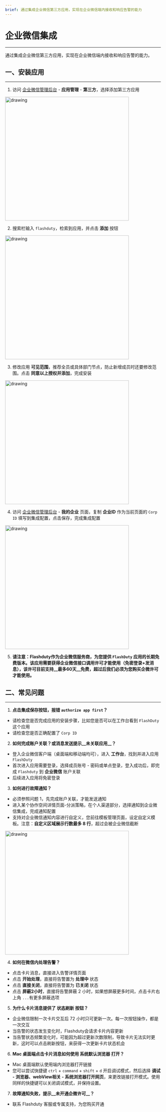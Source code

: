 ```yaml
---
brief: 通过集成企业微信第三方应用，实现在企业微信端内接收和响应告警的能力
---
```


# 企业微信集成

---

通过集成企业微信第三方应用，实现在企业微信端内接收和响应告警的能力。

## 一、安装应用
---

1. 访问 [企业微信管理后台](https://work.weixin.qq.com/wework_admin/frame#apps) - __应用管理__ - __第三方__，选择添加第三方应用

<img src="https://fcdoc.github.io/img/IgG_9fMWOSStyP-Mfy34i03HFthJ3GNqJhQ0h0wYKE8.avif" alt="drawing" width="400"/>

2. 搜索栏输入 `flashduty`，检索到应用，并点击 __添加__ 按钮

<img src="https://fcdoc.github.io/img/FIPgCZNwraqFTID3vXd6xBQ2KpLSF6ba4IzwPLx-0EI.avif" alt="drawing" width="400"/>

3. 修改应用 __可见范围__，推荐全员或具体部门节点，防止新增成员时还要修改范围。点击 __同意以上授权并添加__，完成安装

<img src="https://fcdoc.github.io/img/q-OMKvZ372VP_Z9Ym2g63seLWgZjyfrmGQzZG27uJkA.avif" alt="drawing" width="400"/>

4. 访问 [企业微信管理后台](https://work.weixin.qq.com/wework_admin/frame#apps) - __我的企业__ 页面，复制 __企业ID__ 作为当前页面的 `Corp ID` 填写到集成配置，点击保存，完成集成配置

<img src="https://fcdoc.github.io/img/DZu7yYB2CXNegJm6ZkFdR3TcARZnoBvKY_LPgOPsIv0.avif" alt="drawing" width="400"/>

5. **请注意：Flashduty作为企业微信服务商，为您提供 `FlashDuty` 应用的长期免费版本。该应用需要获得企业微信接口调用许可才能使用（免密登录+发消息），该许可目前支持__最多60天__免费，超过后我们必须为您购买企微许可才能使用。**

## 二、常见问题
---

1. **点击集成保存按钮，报错 `authorize app first`？**

- 请检查您是否完成应用的安装步骤，比如您是否可以在工作台看到 `FlashDuty` 这个应用
- 请检查您是否正确配置了 `Corp ID`

2. **如何完成账户关联？或消息发送提示__未关联应用__？**

- 登入企业微信客户端（桌面端和移动端均可），进入 __工作台__，找到并进入应用 `FlashDuty`
- 首次进入应用需要登录，选择成员账号 - 密码或单点登录，登入成功后，即完成 `Flashduty` 到 __企业微信__ 账户关联
- 后续进入应用将免密登录

3. **如何进行故障通知？**

- 必须参照问题 1，先完成账户关联，才能发送通知
- 进入某个协作空间详情页面-分派策略，在个人渠道部分，选择通知到企业微信集成，完成通知配置
- 支持对企业微信通知内容进行自定义，您前往模板管理页面，设定自定义模板。注意：**自定义区域展示行数最多 8 行**，超过会被企业微信截断

<img src="https://fcdoc.github.io/img/YJ3cNz2YnnC8zi44MUfat7CNuti0ntKvxzXD4eB2XlM.avif" alt="drawing" width="400"/>

4. **如何在微信内处理告警？**

- 点击卡片消息，直接进入告警详情页面
- 点击 __开始处理__，直接将告警置为 __处理中__ 状态
- 点击 __直接关闭__，直接将告警置为 __已关闭__ 状态
- 点击 __屏蔽2小时__，直接将告警屏蔽 2 小时，如果想屏蔽更多时间，点击卡片右上角 `...`有更多屏蔽选项

5. **为什么卡片消息提供了 __状态刷新__ 按钮？**

- 企业微信限制一次卡片交互后 72 小时只可更新一次。每一次按钮操作，都是一次交互
- 当告警的状态发生变化时，Flashduty会请求卡片内容更新
- 当告警状态频繁变化时，可能因为超过更新次数限制，导致卡片无法实时更新，这时可以点击刷新按钮，来获得一次更新卡片状态机会

6. **Mac 桌面端点击卡片消息如何使用 __系统默认浏览器__ 打开？**

- Mac 桌面端默认使用端内浏览器打开链接
- 您可以尝试快捷键 `ctrl` + `command` + `shift` + `d` 开启调试模式，然后选择 __调试 - 浏览器、webView相关 - 系统浏览器打开网页__，来更改链接打开模式。使用同样的快捷键可以关闭调试模式，并保持设置。

7. **故障通知失败，提示__未开通企微许可__？**

- 联系 Flashduty 客服或专属支持，为您购买开通
